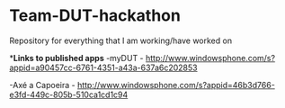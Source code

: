 Team-DUT-hackathon
==================

Repository for everything that I am working/have worked on

***Links to published apps**
-myDUT - http://www.windowsphone.com/s?appid=a90457cc-6761-4351-a43a-637a6c202853

-Axé a Capoeira - http://www.windowsphone.com/s?appid=46b3d766-e3fd-449c-805b-510ca1cd1c94
